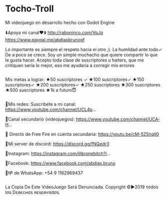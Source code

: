 # Tocho-Troll
Mi videojuego en desarrollo hecho con Godot Engine

⬇️Apoya mi canal❤️⬇️
http://raboninco.com/VqJp
https://www.paypal.me/abdiasbrunogf

Lo importante es siempre el respeto hacia el otro ;).
La humildad ante todo✓
De a poco se crece.
Soy un simple muchacho que quiere compartir lo que le gusta hacer.
Acepto toda clase de suscriptores u haiters, que me critiquen sería lo mejor, eso me ayudaría a corregir mis errores
~~~~~~~~~~~~~~~~~~~~~~~~~~~
~~~~~~~~~~~~~~~~~~~~~~~~~~~
Mis metas a lograr:
★50 suscriptores ✓
★100 suscriptores✓
★150 suscriptores✓
★200 suscriptores✓
★250 suscriptores
★300 suscriptores
★500 suscriptores
★1k a futuro😇
~~~~~~~~~~~~~~~~~~~~~~~~~~~
~~~~~~~~~~~~~~~~~~~~~~~~~~~
💎Mis redes:
Suscríbete a mi canal:
https://www.youtube.com/channel/UCL4p...

💎Canal secundario (videojuegos):
https://www.youtube.com/channel/UCA-H...

💎 Directo de Free Fire en cuenta secundaria:
https://youtu.be/cM-5Z5nqIl0

💎Mi server de discord:
https://discord.gg/fNQedr3

💎Instagram:
https://instagram.com/lilbronebitch?i...

💎Facebook:
https://www.facebook.com/abdias.bruno

💎№ de WhatsApp: +54 9 1162969437

~~~~~~~~~~~~~~~~~~~~~~~~~~~
~~~~~~~~~~~~~~~~~~~~~~~~~~~
La Copia De Este VideoJuego Será Denunciada.
Copyright ©►2019
τσdσs lσs Dεяεcнσs яεsεяvαdσs.
